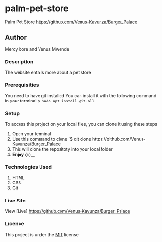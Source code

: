 # palm-pet-store
Palm Pet Store  https://github.com/Venus-Kavunza/Burger_Palace
## Author
 Mercy bore and Venus Mwende
### Description
The website entails more about a pet store
### Prerequisities
You need to have git installed
You can install it with the following command in your terminal
`$ sudo apt install git-all`
### Setup
To access this project on your local files, you can clone it using these steps
1. Open your terminal
1. Use this command to clone `$ git clone
https://github.com/Venus-Kavunza/Burger_Palace
1. This will clone the repositoty into your local folder
1. __Enjoy :)__:)__
### Technologies Used
1. HTML
1. CSS
1. Git
### Live Site
View [Live] https://github.com/Venus-Kavunza/Burger_Palace
### Licence
This project is under the  [MIT](license) license